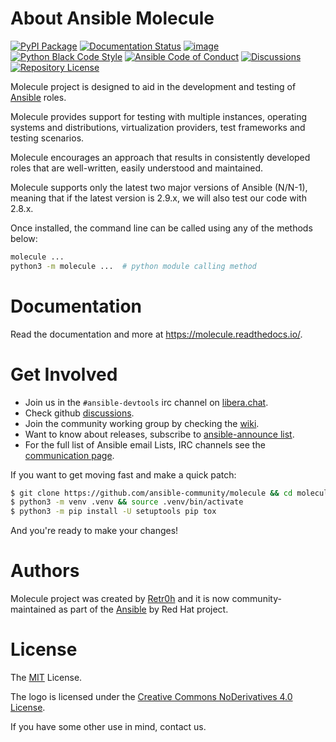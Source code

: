 # About Ansible Molecule

[![PyPI Package](https://img.shields.io/pypi/v/molecule)](https://pypi.org/project/molecule/)
[![Documentation Status](https://readthedocs.org/projects/molecule/badge/?version=latest)](https://molecule.readthedocs.io/en/latest/)
[![image](https://github.com/ansible-community/molecule/workflows/tox/badge.svg)](https://github.com/ansible-community/molecule/actions)
[![Python Black Code Style](https://img.shields.io/badge/code%20style-black-000000.svg)](https://github.com/python/black)
[![Ansible Code of Conduct](https://img.shields.io/badge/Code%20of%20Conduct-silver.svg)](https://docs.ansible.com/ansible/latest/community/code_of_conduct.html)
[![Discussions](https://img.shields.io/badge/Discussions-silver.svg)](https://github.com/ansible-community/molecule/discussions)
[![Repository License](https://img.shields.io/badge/license-MIT-brightgreen.svg)](LICENSE)

Molecule project is designed to aid in the development and testing of
[Ansible](https://ansible.com) roles.

Molecule provides support for testing with multiple instances, operating
systems and distributions, virtualization providers, test frameworks and
testing scenarios.

Molecule encourages an approach that results in consistently developed
roles that are well-written, easily understood and maintained.

Molecule supports only the latest two major versions of Ansible (N/N-1),
meaning that if the latest version is 2.9.x, we will also test our code
with 2.8.x.

Once installed, the command line can be called using any of the methods
below:

```bash
molecule ...
python3 -m molecule ...  # python module calling method
```

# Documentation

Read the documentation and more at <https://molecule.readthedocs.io/>.

# Get Involved

- Join us in the `#ansible-devtools` irc channel on
  [libera.chat](https://web.libera.chat/?channel=#ansible-devtools).
- Check github
  [discussions](https://github.com/ansible-community/molecule/discussions).
- Join the community working group by checking the
  [wiki](https://github.com/ansible/community/wiki/Molecule).
- Want to know about releases, subscribe to [ansible-announce
  list](https://groups.google.com/group/ansible-announce).
- For the full list of Ansible email Lists, IRC channels see the
  [communication
  page](https://docs.ansible.com/ansible/latest/community/communication.html).

If you want to get moving fast and make a quick patch:

```bash
$ git clone https://github.com/ansible-community/molecule && cd molecule
$ python3 -m venv .venv && source .venv/bin/activate
$ python3 -m pip install -U setuptools pip tox
```

And you're ready to make your changes!

# Authors

Molecule project was created by [Retr0h](https://github.com/retr0h) and
it is now community-maintained as part of the
[Ansible](https://ansible.com) by Red Hat project.

# License

The
[MIT](https://github.com/ansible-community/molecule/blob/main/LICENSE)
License.

The logo is licensed under the [Creative Commons NoDerivatives 4.0
License](https://creativecommons.org/licenses/by-nd/4.0/).

If you have some other use in mind, contact us.
